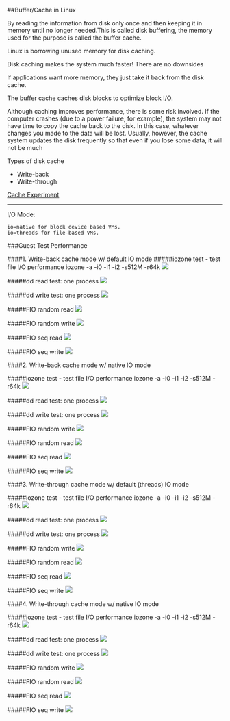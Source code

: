 ##Buffer/Cache in Linux

By reading the information from disk only once and then keeping it in memory until no longer needed.This is called disk buffering, the memory used for the purpose is called the buffer cache.

Linux is borrowing unused memory for disk caching.

Disk caching makes the system much faster! There are no downsides

If applications want more memory, they just take it back from the disk cache.

The buffer cache caches disk blocks to optimize block I/O.

Although caching improves performance, there is some risk involved. If the computer crashes (due to a power failure, for example), the system may not have time to copy the cache back to the disk. In this case, whatever changes you made to the data will be lost. Usually, however, the cache system updates the disk frequently so that even if you lose some data, it will not be much

Types of disk cache

  - Write-back
  - Write-through

[Cache Experiment](http://www.linuxatemyram.com/play.html)


- - - 

I/O Mode:

    io=native for block device based VMs.
    io=threads for file-based VMs.


###Guest Test Performance

####1. Write-back cache mode w/ default IO mode
#####iozone test - test file I/O performance
iozone -a -i0 -i1 -i2 -s512M -r64k
<img src="http://i.imgur.com/EYuZM6Q.png">


#####dd read test: one process
<img src="http://i.imgur.com/zvr8qjC.png">


#####dd write test: one process
<img src="http://i.imgur.com/jcQQvBO.png">


#####FIO random read
<img src="http://i.imgur.com/Z2gPgax.png">



#####FIO random write
<img src="http://i.imgur.com/kdNHWWU.png">


#####FIO seq read
<img src="http://i.imgur.com/t6Dxw3r.png">


#####FIO seq write
<img src="http://i.imgur.com/d2Y8IiA.png">

####2. Write-back cache mode w/ native IO mode

#####iozone test - test file I/O performance
iozone -a -i0 -i1 -i2 -s512M -r64k
<img src="http://i.imgur.com/8WVF9MP.png">

#####dd read test: one process
<img src="http://i.imgur.com/I19hpTs.png">

#####dd write test: one process
<img src="http://i.imgur.com/aDx7qlJ.png">


#####FIO random write
<img src="http://i.imgur.com/OKmCRP3.png">

#####FIO random read
<img src="http://i.imgur.com/FTkBG4b.png">

#####FIO seq read
<img src="http://i.imgur.com/yfa680k.png">


#####FIO seq write
<img src="http://i.imgur.com/xImRarq.png">

####3. Write-through cache mode w/ default (threads) IO mode

#####iozone test - test file I/O performance
iozone -a -i0 -i1 -i2 -s512M -r64k
<img src="http://i.imgur.com/HnPTPKS.png">

#####dd read test: one process
<img src="http://i.imgur.com/RefQOLX.png">

#####dd write test: one process
<img src="http://i.imgur.com/KVDmyU3.png">


#####FIO random write
<img src="http://i.imgur.com/MhpL5JK.png">

#####FIO random read
<img src="http://i.imgur.com/sBpnCNr.png">

#####FIO seq read
<img src="http://i.imgur.com/Rn2Dc6F.png">


#####FIO seq write
<img src="http://i.imgur.com/4RHRxDB.png">


####4. Write-through cache mode w/ native IO mode

#####iozone test - test file I/O performance
iozone -a -i0 -i1 -i2 -s512M -r64k
<img src="http://i.imgur.com/EZRaRJH.png">

#####dd read test: one process
<img src="http://i.imgur.com/oTcl1MD.png">

#####dd write test: one process
<img src="http://i.imgur.com/Xr7bR4A.png">


#####FIO random write
<img src="http://i.imgur.com/Riyqztn.png">

#####FIO random read
<img src="http://i.imgur.com/bMeleKG.png">

#####FIO seq read
<img src="http://i.imgur.com/v0ENisQ.png">


#####FIO seq write
<img src="http://i.imgur.com/nyEofZH.png">

